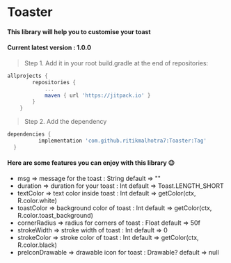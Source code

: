 # Toaster
#### This library will help you to customise your toast
#### Current latest version : 1.0.0 

> Step 1. Add it in your root build.gradle at the end of repositories:
```gradle
allprojects {
		repositories {
			...
			maven { url 'https://jitpack.io' }
		}
	}
  ```
  > Step 2. Add the dependency
  ```gradle
  dependencies {
	        implementation 'com.github.ritikmalhotra7:Toaster:Tag'
	}
  ```
  #### Here are some features you can enjoy with this library :wink:
- msg => message for the toast : String default => ""
- duration => duration for your toast : Int default => Toast.LENGTH_SHORT
- textColor => text color inside toast : Int default => getColor(ctx, R.color.white)
- toastColor => background color of toast : Int default => getColor(ctx, R.color.toast_background)
- cornerRadius => radius for corners of toast : Float default => 50f
- strokeWidth => stroke width of toast : Int default => 0
- strokeColor => stroke color of toast : Int default => getColor(ctx, R.color.black)
- preIconDrawable => drawable icon for toast : Drawable? default => null
